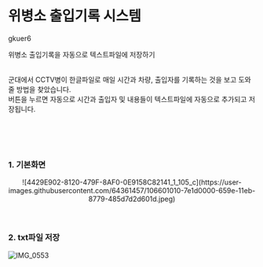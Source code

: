 # 위병소 출입기록 시스템<br>
gkuer6<br>


위병소 출입기록을 자동으로 텍스트파일에 저장하기<br><br>

군대에서 CCTV병이 한글파일로 매일 시간과 차량, 출입자를 기록하는 것을 보고 도와줄 방법을 찾았습니다.<br>
버튼을 누르면 자동으로 시간과 출입자 및 내용들이 텍스트파일에 자동으로 추가되고 저장됩니다.
<br><br><br><br><br>


<h3> 1. 기본화면 </h3>
<p align = "center">
![4429E902-8120-479F-8AF0-0E9158C82141_1_105_c](https://user-images.githubusercontent.com/64361457/106601010-7e1d0000-659e-11eb-8779-485d7d2d601d.jpeg)
<br><br><br>


<h3> 2. txt파일 저장 </h3>
<p align = "center">

![IMG_0553](https://user-images.githubusercontent.com/64361457/106600979-74939800-659e-11eb-99c8-0f97a205090b.PNG)
</p>
